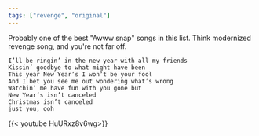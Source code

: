 ```yaml
---
tags: ["revenge", "original"]
--- 
```


Probably one of the best "Awww snap" songs in this list.  Think modernized revenge song, and you're not far off. 

```
I’ll be ringin’ in the new year with all my friends
Kissin’ goodbye to what might have been 
This year New Year’s I won’t be your fool
And I bet you see me out wondering what’s wrong
Watchin’ me have fun with you gone but
New Year’s isn’t canceled
Christmas isn’t canceled
just you, ooh
```


{{< youtube HuURxz8v6wg>}}